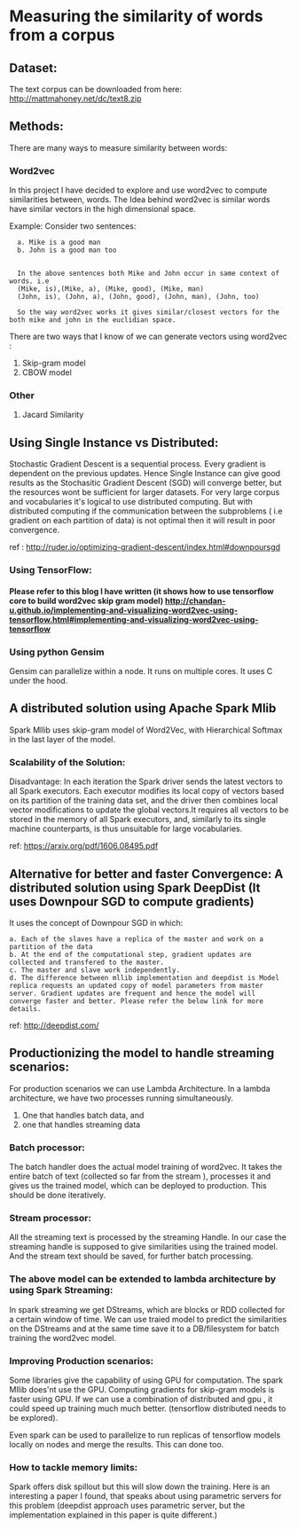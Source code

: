 # Measuring the similarity of words from a corpus



## Dataset:

The text corpus can be downloaded from here: http://mattmahoney.net/dc/text8.zip



## Methods:

There are many ways to measure similarity between words:

### Word2vec

In this project I have decided to explore and use word2vec  to compute similarities between, words. The Idea behind word2vec is similar words have similar vectors in the high dimensional space.

Example:
   Consider two sentences:    

      a. Mike is a good man
      b. John is a good man too


      In the above sentences both Mike and John occur in same context of words. i.e
      (Mike, is),(Mike, a), (Mike, good), (Mike, man)
      (John, is), (John, a), (John, good), (John, man), (John, too)    

      So the way word2vec works it gives similar/closest vectors for the both mike and john in the euclidian space.

There are two ways that I know of we can generate vectors using word2vec  :

  1. Skip-gram model
  2. CBOW model



### Other  

1. Jacard Similarity    




## Using Single Instance vs Distributed:

Stochastic Gradient Descent is a sequential process. Every gradient is dependent on the previous updates. Hence Single Instance can give good results as the Stochasitic Gradient Descent (SGD) will converge better, but the resources wont be sufficient for larger datasets. For very large corpus and vocabularies it's logical to use distributed computing. But with distributed computing if the communication between the subproblems ( i.e gradient on each partition of data) is not  optimal then it will result in poor convergence.

ref : http://ruder.io/optimizing-gradient-descent/index.html#downpoursgd


### Using TensorFlow:
#### Please refer to this blog I have written (it shows how to use tensorflow core to build word2vec skip gram model) http://chandan-u.github.io/implementing-and-visualizing-word2vec-using-tensorflow.html#implementing-and-visualizing-word2vec-using-tensorflow


### Using python Gensim

Gensim can parallelize within a node. It runs on multiple cores. It uses C under the hood.




## A distributed solution using Apache Spark Mlib

Spark Mllib uses skip-gram model of Word2Vec, with Hierarchical Softmax in the last layer of the model.


### Scalability of the Solution:

Disadvantage: In each iteration the Spark driver sends the latest vectors to all Spark executors. Each executor modifies its local copy of vectors based on its partition of the training data set, and the driver then combines local vector modifications to update the global vectors.It requires all vectors to be stored in the memory of all Spark executors, and, similarly to its single machine counterparts, is thus unsuitable for large vocabularies.    


ref: https://arxiv.org/pdf/1606.08495.pdf

## Alternative for better and faster Convergence: A distributed solution using Spark DeepDist (It uses Downpour SGD to compute gradients)

It uses the concept of Downpour SGD in which:


    a. Each of the slaves have a replica of the master and work on a partition of the data
    b. At the end of the computational step, gradient updates are collected and transfered to the master.
    c. The master and slave work independently.
    d. The difference between mllib implementation and deepdist is Model replica requests an updated copy of model parameters from master server. Gradient updates are frequent and hence the model will converge faster and better. Please refer the below link for more details.

ref: http://deepdist.com/






## Productionizing the model to handle streaming scenarios:

For production scenarios we can use Lambda Architecture. In a lambda architecture,
we have two processes running simultaneously.
1. One that handles batch data, and
2. one that handles streaming data    


### Batch processor:

The batch handler does the actual model training of word2vec. It takes the entire batch of text (collected so far from the stream ), processes it and gives us the trained model, which can be deployed to production. This should be done iteratively.



### Stream processor:

All the streaming text is processed by the streaming Handle. In our case the streaming handle is supposed to give similarities using the trained model. And the stream text should be saved, for further batch processing.


### The above model can be extended to lambda architecture by using Spark Streaming:

In spark streaming we get DStreams, which are blocks or RDD collected for a certain window of time. We can use traied model to predict the similarities on the DStreams and at the same time save it to a DB/filesystem for batch training the word2vec model.


### Improving Production scenarios:

Some libraries give the capability of using GPU for computation. The spark Mllib does'nt use the GPU. Computing gradients for skip-gram models is faster using GPU. If we can use a combination of distributed and gpu , it could speed up training much much better. (tensorflow distributed needs to be explored).

Even spark can be used to parallelize to run replicas of tensorflow models locally on nodes and merge the results. This can done too.


### How to tackle memory limits:

Spark offers disk spillout but this will slow down the training.  Here is an interesting a paper I found, that speaks about using parametric servers for this problem (deepdist approach uses parametric server, but the implementation explained in this paper is quite different.)
